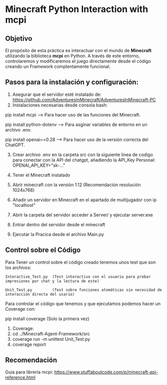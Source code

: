 # Minecraft Python Interaction with mcpi

## Objetivo
El propósito de esta práctica es interactuar con el mundo de **Minecraft** utilizando la biblioteca **mcpi** en Python. A través de este entorno, controlaremos y modificaremos el juego directamente desde el código creando un Framework complentamente funcional.

## Pasos para la instalación y configuración:

1. Asegurar que el servidor esté instalado de: https://github.com/AdventuresInMinecraft/AdventuresInMinecraft-PC
2. Instalaciones necesarias desde consola bash: 

pip install mcpi            --> Para hacer uso de las funciones del Minecraft.

pip install python-dotenv   --> Para asginar variables de entorno en un archivo .env.

pip install openai==0.28    --> Para hacer uso de la versión correcta del ChatGPT.


3. Crear archivo .env en la carpeta src con la siguiente linea de codigo para conectar con la API del chatgpt, añadiendo la API_Key Personal:
    OPENAI_API_KEY="sk-..."

4. Tener el Minecraft instalado
5. Abrir minecraft con la versión 1.12 (Recomendación resolución 1024x768)
6. Añadir un servidor en Minecraft en el apartado de multijugador con ip "localhost"
7. Abrir la carpeta del servidor acceder a Server/ y ejecutar server.exe
8. Entrar dentro del servidor desde el minecraft
9. Ejecutar la Pracica desde el archivo Main.py


## Control sobre el Código

Para Tener un control sobre el código creado tenemos unos test que son los archivos:

    Interactive_Test.py  (Test interactivo con el usuario para probar impresiones por chat y la lectura de este) 

    Unit_Test.py         (Test sobre funciones atomáticas sin necesidad de interacción directa del usario)


Para controlar el código que tenemos y que ejecutamos podemos hacer un Coverage con:

pip install coverage (Solo la primera vez)
1. Coverage:
2. cd ../Minecraft-Agent-Framework/src
3. coverage run -m unittest Unit_Test.py
4. coverage report

## Recomendación

Guia para librería mcpi:
https://www.stuffaboutcode.com/p/minecraft-api-reference.html


